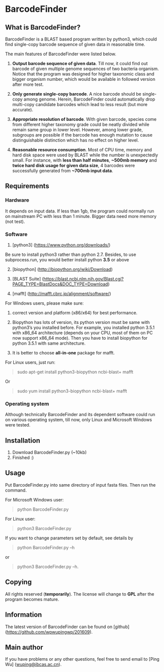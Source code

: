 ﻿# BarcodeFinder

## What is BarcodeFinder? 

BarcodeFinder is a BLAST based program written by python3, which could find single-copy barcode sequence of given data in reasonable time.

The main features of BarcodeFinder were listed below.

1. **Output barcode sequence of given data**. Till now, it could find out barcode of given multiple genome sequences of two bacteria organism. Notice that the program was designed for higher taxonomic class and bigger organism number, which would be available in followed version after more test.

2. **Only generate single-copy barcode**. A nice barcode should be single-copy among genome. Herein, BarcodeFinder could automatically drop multi-copy candidate barcodes which lead to less result (but more accurate). 

3. **Appropriate resolution of barcode**. With given barcode, species come from different higher taxonomy grade could be neatly divided while remain same group in lower level. However, among lower grade, subgroups are possible if the barcode has enough mutation to cause distinguishable distinction which has no effect on higher level.

4. **Reasonable resource consumption**. Most of CPU time, memory and hard disk space were used by BLAST while the number is unexpectedly small. For instance, with **less than half minutes**, **~500mb memory** and **twice hard disk usage for given data size**, 4 barcodes were successfully generated from **~700mb input data**.

## Requirements

### Hardware

It depends on input data. If less than 1gb, the program could normally run on mainstream PC with less than 1 minute. Bigger data need more memory (not test).

### Software
1. [python3] (https://www.python.org/downloads/)

Be sure to install python3 rather than python 2.7. Besides, to use subprocess.run, you would better install python **3.5** or above

2. [biopython] (http://biopython.org/wiki/Download)

3. [BLAST Suite] (https://blast.ncbi.nlm.nih.gov/Blast.cgi?PAGE_TYPE=BlastDocs&DOC_TYPE=Download)

4. [mafft] (http://mafft.cbrc.jp/alignment/software/)

For Windows users, please make sure:

1. correct version and platform (x86/x64) for best performance. 

2. Biopython has lots of version,  its python version must be same with python3’s you installed before. For example, you installed python 3.5.1 with x86_64 architecture (depends on your CPU, most of them on PC now support x86_64 mode). Then you have to install biopython for python 3.5.1 with same architecture.

3. It is better to choose **all-in-one** package for mafft.

For Linux users, just run:

>sudo apt-get install python3-biopython ncbi-blast+ mafft

Or

>sudo yum install python3-biopython ncbi-blast+ mafft

### Operating system

Although technically BarcodeFinder and its dependent software could run on various operating system, till now, only Linux and Microsoft Windows were tested.

## Installation

1. Download BarcodeFinder.py (~10kb)
2. Finished :)

## Usage

Put BarcodeFinder.py into same directory of input fasta files. Then run the command.

For Microsoft Windows user:

>python BarcodeFinder.py 

For Linux user:

>python3 BarcodeFinder.py

If you want to change parameters set by default, see details by 

>python BarcodeFinder.py –h 

or 

>python3 BarcodeFinder.py –h.

## Copying ##

All rights reserved (**temporarily**). The license will change to **GPL** after the program becomes mature.

## Information ##

The latest version of BarcodeFinder can be found on [github] (https://github.com/wpwupingwp/201609).

## Main author 

If you have problems or any other questions, feel free to send email to [Ping Wu] (wuping@ibcas.ac.cn).

